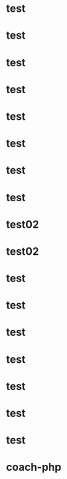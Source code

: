 # test
# test
# test
# test
# test
# test
# test
# test
# test02
# test02
# test
# test
# test
# test
# test
# test
# test
# coach-php
